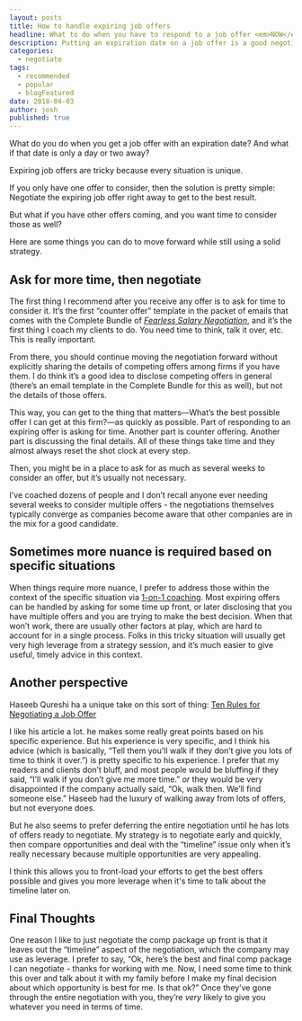```yaml
---
layout: posts
title: How to handle expiring job offers
headline: What to do when you have to respond to a job offer <em>NOW</em>
description: Putting an expiration date on a job offer is a good negotiation technique that some recruiters use. Here's how you get the best result under pressure.
categories:
  - negotiate
tags:
  - recommended
  - popular
  - blogFeatured
date: 2018-04-03
author: josh
published: true
---
```

What do you do when you get a job offer with an expiration date? And what if that date is only a day or two away?

Expiring job offers are tricky because every situation is unique. 

If you only have one offer to consider, then the solution is pretty simple: Negotiate the expiring job offer right away to get to the best result.

But what if you have other offers coming, and you want time to consider those as well?

Here are some things you can do to move forward while still using a solid strategy.

## Ask for more time, then negotiate

The first thing I recommend after you receive any offer is to ask for time to consider it. It’s the first “counter offer” template in the packet of emails that comes with the Complete Bundle of [_Fearless Salary Negotiation_](/get-started/), and it’s the first thing I coach my clients to do. You need time to think, talk it over, etc. This is really important.

From there, you should continue moving the negotiation forward without explicitly sharing the details of competing offers among firms if you have them. I do think it’s a good idea to disclose competing offers in general (there’s an email template in the Complete Bundle for this as well), but not the details of those offers.

This way, you can get to the thing that matters—What’s the best possible offer I can get at this firm?—as quickly as possible. Part of responding to an expiring offer is asking for time. Another part is counter offering. Another part is discussing the final details. All of these things take time and they almost always reset the shot clock at every step.

Then, you might be in a place to ask for as much as several weeks to consider an offer, but it’s usually not necessary.

I’ve coached dozens of people and I don’t recall anyone ever needing several weeks to consider multiple offers - the negotiations themselves typically converge as companies become aware that other companies are in the mix for a good candidate.

## Sometimes more nuance is required based on specific situations

When things require more nuance, I prefer to address those within the context of the specific situation via [1-on-1 coaching](/coach/). Most expiring offers can be handled by asking for some time up front, or later disclosing that you have multiple offers and you are trying to make the best decision. When that won’t work, there are usually other factors at play, which are hard to account for in a single process. Folks in this tricky situation will usually get very high leverage from a strategy session, and it’s much easier to give useful, timely advice in this context.

## Another perspective

Haseeb Qureshi ha a unique take on this sort of thing: [Ten Rules for Negotiating a Job Offer](https://haseebq.com/my-ten-rules-for-negotiating-a-job-offer/)

I like his article a lot. he makes some really great points based on his specific experience. But his experience is very specific, and I think his advice (which is basically, “Tell them you’ll walk if they don’t give you lots of time to think it over.”) is pretty specific to his experience. I prefer that my readers and clients don’t bluff, and most people would be bluffing if they said, “I’ll walk if you don’t give me more time.” *or* they would be very disappointed if the company actually said, “Ok, walk then. We’ll find someone else.” Haseeb had the luxury of walking away from lots of offers, but not everyone does.

But he also seems to prefer deferring the entire negotiation until he has lots of offers ready to negotiate. My strategy is to negotiate early and quickly, then compare opportunities and deal with the “timeline” issue only when it’s really necessary because multiple opportunities are very appealing.

I think this allows you to front-load your efforts to get the best offers possible and gives you more leverage when it's time to talk about the timeline later on.

## Final Thoughts

One reason I like to just negotiate the comp package up front is that it leaves out the “timeline” aspect of the negotiation, which the company may use as leverage. I prefer to say, “Ok, here’s the best and final comp package I can negotiate - thanks for working with me. Now, I need some time to think this over and talk about it with my family before I make my final decision about which opportunity is best for me. Is that ok?” Once they’ve gone through the entire negotiation with you, they’re *very* likely to give you whatever you need in terms of time.